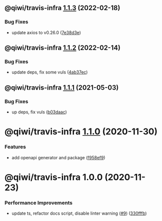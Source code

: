 ## @qiwi/travis-infra [1.1.3](https://github.com/qiwi/travis-toolkit/compare/@qiwi/travis-infra@1.1.2...@qiwi/travis-infra@1.1.3) (2022-02-18)


### Bug Fixes

* update axios to v0.26.0 ([7e38d3e](https://github.com/qiwi/travis-toolkit/commit/7e38d3e017de28498c20d96f41f4d5aa56f05d23))

## @qiwi/travis-infra [1.1.2](https://github.com/qiwi/travis-toolkit/compare/@qiwi/travis-infra@1.1.1...@qiwi/travis-infra@1.1.2) (2022-02-14)


### Bug Fixes

* update deps, fix some vuls ([4ab37ec](https://github.com/qiwi/travis-toolkit/commit/4ab37ecc842809b4d75c65fdff70f07e2b491fb7))

## @qiwi/travis-infra [1.1.1](https://github.com/qiwi/travis-toolkit/compare/@qiwi/travis-infra@1.1.0...@qiwi/travis-infra@1.1.1) (2021-05-03)


### Bug Fixes

* up deps, fix vuls ([b03daac](https://github.com/qiwi/travis-toolkit/commit/b03daac9bc68346f4df069137c23055dd0286381))

# @qiwi/travis-infra [1.1.0](https://github.com/qiwi/travis-toolkit/compare/@qiwi/travis-infra@1.0.0...@qiwi/travis-infra@1.1.0) (2020-11-30)


### Features

* add openapi generator and package ([f958ef9](https://github.com/qiwi/travis-toolkit/commit/f958ef9fd0eb1002b4bd07f2b5c6dbfb04c492ae))

# @qiwi/travis-infra 1.0.0 (2020-11-23)


### Performance Improvements

* update ts, refactor docs script, disable linter warning ([#9](https://github.com/qiwi/travis-toolkit/issues/9)) ([330fffb](https://github.com/qiwi/travis-toolkit/commit/330fffbfb094579178ebe889e3e7bed3c78b7656))
